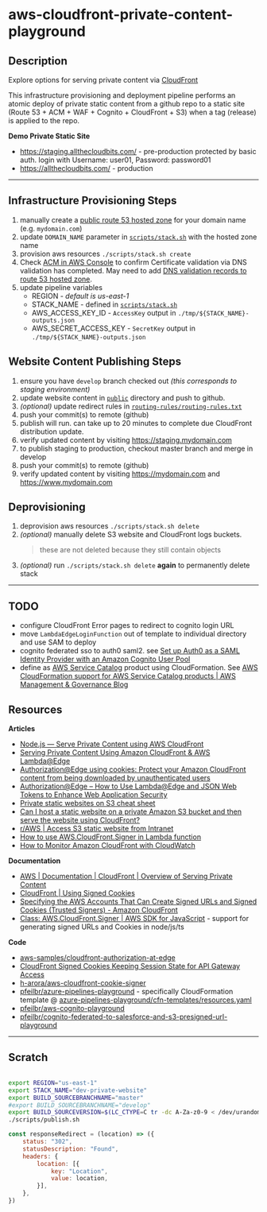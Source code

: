 # aws-cloudfront-private-content-playground

## Description

Explore options for serving private content via [CloudFront](https://aws.amazon.com/cloudfront/)

This infrastructure provisioning and deployment pipeline performs an atomic deploy of private static content from a github repo to a static site (Route 53 + ACM + WAF + Cognito + CloudFront + S3) when a tag (release) is applied to the repo.

**Demo Private Static Site**

* <https://staging.allthecloudbits.com/> - pre-production protected by basic auth.  login with Username: user01, Password: password01
* <https://allthecloudbits.com/> - production

---

## Infrastructure Provisioning Steps

1. manually create a [public route 53 hosted zone](https://docs.aws.amazon.com/Route53/latest/DeveloperGuide/AboutHZWorkingWith.html) for your domain name (e.g. `mydomain.com`)
1. update `DOMAIN_NAME` parameter in [`scripts/stack.sh`](scripts/stack.sh) with the hosted zone name 
1. provision aws resources `./scripts/stack.sh create`
1. Check [ACM in AWS Console](https://console.aws.amazon.com/acm/home) to confirm Certificate validation via DNS validation has completed.  May need to add [DNS validation records to route 53 hosted zone](https://docs.aws.amazon.com/acm/latest/userguide/gs-acm-validate-dns.html).
1. update pipeline variables
    * REGION - *default is us-east-1*
    * STACK_NAME - defined in [`scripts/stack.sh`](scripts/stack.sh)
    * AWS_ACCESS_KEY_ID - `AccessKey` output in `./tmp/${STACK_NAME}-outputs.json`
    * AWS_SECRET_ACCESS_KEY - `SecretKey` output in `./tmp/${STACK_NAME}-outputs.json`

## Website Content Publishing Steps

1. ensure you have `develop` branch checked out *(this corresponds to staging environment)*
1. update website content in [`public`](public) directory and push to github.
1. *(optional)* update redirect rules in [`routing-rules/routing-rules.txt`](routing-rules/routing-rules.txt)
1. push your commit(s) to remote (github)
1. publish will run.  can take up to 20 minutes to complete due CloudFront distribution update.
1. verify updated content by visiting <https://staging.mydomain.com>
1. to publish staging to production, checkout master branch and merge in develop
1. push your commit(s) to remote (github)
1. verify updated content by visiting <https://mydomain.com> and <https://www.mydomain.com>

## Deprovisioning

1. deprovision aws resources `./scripts/stack.sh delete`
1. *(optional)* manually delete S3 website and CloudFront logs buckets.
    > these are not deleted because they still contain objects
1. *(optional)* run `./scripts/stack.sh delete` **again** to permanently delete stack

---

## TODO

* configure CloudFront Error pages to redirect to cognito login URL
* move `LambdaEdgeLoginFunction` out of template to individual directory and use SAM to deploy
* cognito federated sso to auth0 saml2. see [Set up Auth0 as a SAML Identity Provider with an Amazon Cognito User Pool](https://aws.amazon.com/premiumsupport/knowledge-center/auth0-saml-cognito-user-pool/)
* define as [AWS Service Catalog](https://aws.amazon.com/servicecatalog/) product using CloudFormation.  See [AWS CloudFormation support for AWS Service Catalog products | AWS Management & Governance Blog](https://aws.amazon.com/blogs/mt/how-to-launch-secure-and-governed-aws-resources-with-aws-cloudformation-and-aws-service-catalog/)

## Resources

**Articles**

* [Node.js — Serve Private Content using AWS CloudFront](https://gosink.in/node-js-serve-private-content-using-aws-cloudfront/)
* [Serving Private Content Using Amazon CloudFront & AWS Lambda@Edge](https://aws.amazon.com/blogs/networking-and-content-delivery/serving-private-content-using-amazon-cloudfront-aws-lambdaedge/)
* [Authorization@Edge using cookies: Protect your Amazon CloudFront content from being downloaded by unauthenticated users](https://aws.amazon.com/blogs/networking-and-content-delivery/authorizationedge-using-cookies-protect-your-amazon-cloudfront-content-from-being-downloaded-by-unauthenticated-users/)
* [Authorization@Edge – How to Use Lambda@Edge and JSON Web Tokens to Enhance Web Application Security](https://aws.amazon.com/blogs/networking-and-content-delivery/authorizationedge-how-to-use-lambdaedge-and-json-web-tokens-to-enhance-web-application-security/)
* [Private static websites on S3 cheat sheet](https://stuartsandine.com/private-static-websites-on-s3/)
* [Can I host a static website on a private Amazon S3 bucket and then serve the website using CloudFront?](https://aws.amazon.com/premiumsupport/knowledge-center/s3-cloudfront-website-access/)
* [r/AWS | Access S3 static website from Intranet](https://www.reddit.com/r/aws/comments/bt6dlv/access_s3_static_website_from_intranet/)
* [How to use AWS.CloudFront.Signer in Lambda function](https://stackoverflow.com/questions/38305980/how-to-use-aws-cloudfront-signer-in-lambda-function)
* [How to Monitor Amazon CloudFront with CloudWatch](https://www.bluematador.com/blog/how-to-monitor-amazon-cloudfront-with-cloudwatch)


**Documentation**

* [AWS | Documentation | CloudFront | Overview of Serving Private Content](https://docs.aws.amazon.com/AmazonCloudFront/latest/DeveloperGuide/private-content-overview.html)
* [CloudFront | Using Signed Cookies](https://docs.aws.amazon.com/AmazonCloudFront/latest/DeveloperGuide/private-content-signed-cookies.html)
* [Specifying the AWS Accounts That Can Create Signed URLs and Signed Cookies (Trusted Signers) - Amazon CloudFront](https://docs.aws.amazon.com/AmazonCloudFront/latest/DeveloperGuide/private-content-trusted-signers.html)
* [Class: AWS.CloudFront.Signer | AWS SDK for JavaScript](https://docs.aws.amazon.com/AWSJavaScriptSDK/latest/AWS/CloudFront/Signer.html) - support for generating signed URLs and Cookies in node/js/ts

**Code**

* [aws-samples/cloudfront-authorization-at-edge](https://github.com/aws-samples/cloudfront-authorization-at-edge)
* [CloudFront Signed Cookies Keeping Session State for API Gateway Access](https://stackoverflow.com/questions/45250493/cloudfront-signed-cookies-keeping-session-state-for-api-gateway-access)
* [h-arora/aws-cloudfront-cookie-signer](https://github.com/h-arora/aws-cloudfront-cookie-signer)
* [pfeilbr/azure-pipelines-playground](https://github.com/pfeilbr/azure-pipelines-playground) - specifically CloudFormation template @ [azure-pipelines-playground/cfn-templates/resources.yaml](https://github.com/pfeilbr/azure-pipelines-playground/blob/master/cfn-templates/resources.yaml)
* [pfeilbr/aws-cognito-playground](https://github.com/pfeilbr/aws-cognito-playground)
* [pfeilbr/cognito-federated-to-salesforce-and-s3-presigned-url-playground](https://github.com/pfeilbr/cognito-federated-to-salesforce-and-s3-presigned-url-playground)


---

## Scratch

```sh

export REGION="us-east-1"
export STACK_NAME="dev-private-website"
export BUILD_SOURCEBRANCHNAME="master"
#export BUILD_SOURCEBRANCHNAME="develop"
export BUILD_SOURCEVERSION=$(LC_CTYPE=C tr -dc A-Za-z0-9 < /dev/urandom | fold -w ${1:-32} | head -n 1)
./scripts/publish.sh
```

```js
const responseRedirect = (location) => ({
    status: "302",
    statusDescription: "Found",
    headers: {
        location: [{
            key: "Location",
            value: location,
        }],
    },
})
```
